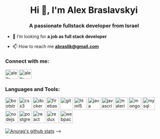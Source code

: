 <h1 align="center">Hi 👋, I'm Alex Braslavskyi</h1>
<h3 align="center">A passionate fullstack developer from Israel</h3>
<p>

- 🤝 I’m looking for **a job as full stack developer**

- 📫 How to reach me **abraslik@gmail.com**

<h3 align="left">Connect with me:</h3>
<p align="left">

<a href="http://linkedin.com/in/alex-braslavskyi-0a892318a" target="blank"><img align="center" src="https://cdn.jsdelivr.net/npm/simple-icons@3.0.1/icons/linkedin.svg" alt="alex-braslavskyi" height="30" width="40" /></a>
<a href="https://www.facebook.com/profile.php?id=100000646318402" target="blank"><img align="center" src="https://cdn.jsdelivr.net/npm/simple-icons@3.0.1/icons/facebook.svg" alt="alex-braslavskyi" height="30" width="40" /></a>

</p>

<h3 align="left">Languages and Tools:</h3>
<p align="left"><img src="https://devicons.github.io/devicon/devicon.git/icons/bootstrap/bootstrap-plain.svg" alt="bootstrap" width="40" height="40"/>
  <img src="https://devicons.github.io/devicon/devicon.git/icons/css3/css3-original-wordmark.svg" alt="css3" width="40" height="40"/> 
  <img src="https://devicons.github.io/devicon/devicon.git/icons/docker/docker-original-wordmark.svg" alt="docker" width="40" height="40"/>
  <img  src="https://www.vectorlogo.zone/logos/firebase/firebase-icon.svg" alt="firebase" width="40" height="40"/> <img 
  <img src="https://www.vectorlogo.zone/logos/git-scm/git-scm-icon.svg" alt="git" width="40" height="40"/> 
  <img src="https://devicons.github.io/devicon/devicon.git/icons/html5/html5-original-wordmark.svg" alt="html5" width="40" height="40"/>
  <img src="https://devicons.github.io/devicon/devicon.git/icons/java/java-original-wordmark.svg" alt="java" width="40" height="40"/> 
  <img src="https://devicons.github.io/devicon/devicon.git/icons/javascript/javascript-original.svg" alt="javascript" width="40" height="40"/> 
  <img src="https://raw.githubusercontent.com/prplx/svg-logos/5585531d45d294869c4eaab4d7cf2e9c167710a9/svg/materialize.svg" alt="materialize" width="40" height="40"/> <img src="https://devicons.github.io/devicon/devicon.git/icons/mongodb/mongodb-original-wordmark.svg" alt="mongodb" width="40" height="40"/>
  <img src="https://devicons.github.io/devicon/devicon.git/icons/mysql/mysql-original-wordmark.svg" alt="mysql" width="40" height="40"/> 
  <img src="https://devicons.github.io/devicon/devicon.git/icons/nodejs/nodejs-original-wordmark.svg" alt="nodejs" width="40" height="40"/> 
  <img src="https://devicons.github.io/devicon/devicon.git/icons/postgresql/postgresql-original-wordmark.svg" alt="postgresql" width="40" height="40"/> 
  <img src="https://devicons.github.io/devicon/devicon.git/icons/react/react-original-wordmark.svg" alt="react" width="40" height="40"/> <img src="https://devicons.github.io/devicon/devicon.git/icons/redux/redux-original.svg" alt="redux" width="40" height="40"/> <img src="https://devicons.github.io/devicon/devicon.git/icons/webpack/webpack-original.svg" alt="webpack" width="40" height="40"/></p><p align="center">
  </p>

[![Anurag's github stats](https://github-readme-stats.vercel.app/api?username=braslik)](https://github.com/anuraghazra/github-readme-stats)
-->
